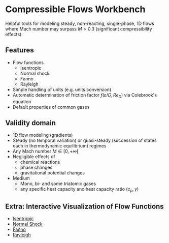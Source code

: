 # Compressible Flows Workbench #

Helpful tools for modeling steady, non-reacting, single-phase, 1D flows where Mach number may surpass $M>0.3$ (significant compressibility effects). 

 ## Features ##

- Flow functions
  - Isentropic
  - Normal shock
  - Fanno
  - Rayleigh
- Simple handling of units (e.g. units conversion) 
- Automatic determination of friction factor $f(\varepsilon/D, Re_D)$ via Colebrook's equation
- Default properties of common gases

## Validity domain ##

- 1D flow modeling (gradients)
- Steady (no temporal variation) or quasi-steady (succession of states each in thermodynamic equilibrium) regimes
- Any Mach number $M \in [0, +\infty[$
- Negligible effects of 
  - chemical reactions
  - phase changes
  - gravitational potential changes
- Medium
  - Mono, bi- and some triatomic gases
  - any specific heat capacity and heat capacity ratio $(c_p, \gamma)$
  
## Extra: Interactive Visualization of Flow Functions ##
- [Isentropic](https://chart-studio.plotly.com/~jonasmmiguel/49)
- [Normal Shock](https://chart-studio.plotly.com/~jonasmmiguel/51)
- [Fanno](https://chart-studio.plotly.com/~jonasmmiguel/53)
- [Rayleigh](https://chart-studio.plotly.com/~jonasmmiguel/55)



